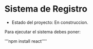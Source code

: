 <h1> Sistema de Registro</h1>

- Estado del proyecto: En construccion.

Para ejecutar el sistema debes poner:

'''npm install react''''

